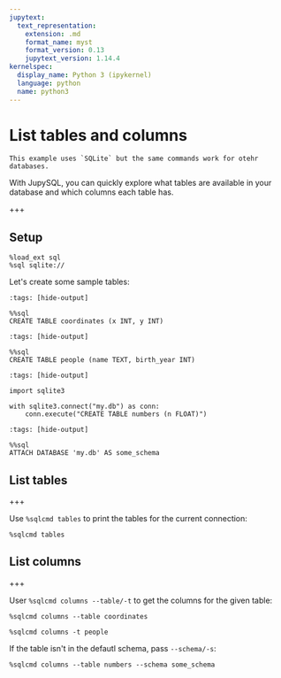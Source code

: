 ```yaml
---
jupytext:
  text_representation:
    extension: .md
    format_name: myst
    format_version: 0.13
    jupytext_version: 1.14.4
kernelspec:
  display_name: Python 3 (ipykernel)
  language: python
  name: python3
---
```


# List tables and columns

```{note}
This example uses `SQLite` but the same commands work for otehr databases.
```

With JupySQL, you can quickly explore what tables are available in your database and which columns each table has.

+++

## Setup

```{code-cell} ipython3
%load_ext sql
%sql sqlite://
```

Let's create some sample tables:

```{code-cell} ipython3
:tags: [hide-output]

%%sql
CREATE TABLE coordinates (x INT, y INT)
```

```{code-cell} ipython3
:tags: [hide-output]

%%sql
CREATE TABLE people (name TEXT, birth_year INT)
```

```{code-cell} ipython3
:tags: [hide-output]

import sqlite3

with sqlite3.connect("my.db") as conn:
    conn.execute("CREATE TABLE numbers (n FLOAT)")
```

```{code-cell} ipython3
:tags: [hide-output]

%%sql
ATTACH DATABASE 'my.db' AS some_schema
```

## List tables

+++

Use `%sqlcmd tables` to print the tables for the current connection:

```{code-cell} ipython3
%sqlcmd tables
```

## List columns

+++

User `%sqlcmd columns --table/-t` to get the columns for the given table:

```{code-cell} ipython3
%sqlcmd columns --table coordinates
```

```{code-cell} ipython3
%sqlcmd columns -t people
```

If the table isn't in the defautl schema, pass `--schema/-s`:

```{code-cell} ipython3
%sqlcmd columns --table numbers --schema some_schema
```
